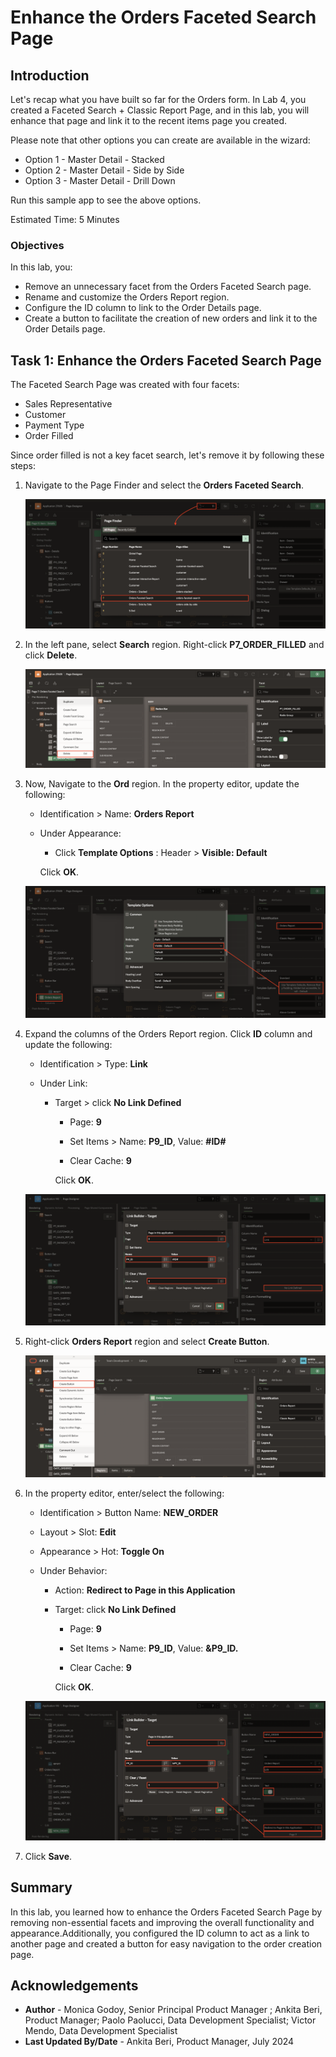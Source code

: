 # Enhance the Orders Faceted Search Page

## Introduction

Let's recap what you have built so far for the Orders form. In Lab 4, you created a Faceted Search + Classic Report Page, and in this lab, you will enhance that page and link it to the recent items page you created.

Please note that other options you can create are available in the wizard:

- Option 1 - Master Detail - Stacked
- Option 2 - Master Detail - Side by Side
- Option 3 - Master Detail - Drill Down

Run this sample app to see the above options.

Estimated Time: 5 Minutes

### Objectives

In this lab, you:

- Remove an unnecessary facet from the Orders Faceted Search page.
- Rename and customize the Orders Report region.
- Configure the ID column to link to the Order Details page.
- Create a button to facilitate the creation of new orders and link it to the Order Details page.

## Task 1: Enhance the Orders Faceted Search Page

The Faceted Search Page was created with four facets:

- Sales Representative
- Customer
- Payment Type
- Order Filled

Since order filled is not a key facet search, let's remove it by following these steps:

1. Navigate to the Page Finder and select the **Orders Faceted Search**.

    ![App Builder](images/page-finder-7.png " ")

2. In the left pane, select **Search** region. Right-click **P7\_ORDER\_FILLED** and click **Delete**.

    ![App Builder](images/delete-facet.png " ")

3. Now, Navigate to the **Ord** region. In the property editor, update the following:

    - Identification > Name: **Orders Report**

    - Under Appearance:

        - Click **Template Options** : Header > **Visible: Default**

        Click **OK**.

    ![App Builder](images/orders-report.png " ")

4. Expand the columns of the Orders Report region. Click **ID** column and update the following:

    - Identification > Type: **Link**

    - Under Link:

        - Target > click **No Link Defined**

             - Page: **9**

             - Set Items > Name: **P9\_ID**, Value: **#ID#**

             - Clear Cache: **9**

             Click **OK**.

     ![App Builder](images/orders-report1.png " ")

5. Right-click **Orders Report** region and select **Create Button**.

     ![App Builder](images/create-button.png " ")

6. In the property editor, enter/select the following:

    - Identification > Button Name: **NEW_ORDER**

    - Layout > Slot: **Edit**

    - Appearance > Hot: **Toggle On**

    - Under Behavior:

        - Action: **Redirect to Page in this Application**

        - Target: click **No Link Defined**

            - Page: **9**

            - Set Items > Name: **P9\_ID**, Value: **&P9\_ID.**

            - Clear Cache: **9**

            Click **OK**.

    ![App Builder](images/link-button1.png " ")

7. Click **Save**.

## Summary

In this lab, you learned how to enhance the Orders Faceted Search Page by removing non-essential facets and improving the overall functionality and appearance.Additionally, you configured the ID column to act as a link to another page and created a button for easy navigation to the order creation page.

## Acknowledgements

- **Author** - Monica Godoy, Senior Principal Product Manager ; Ankita Beri, Product Manager; Paolo Paolucci, Data Development Specialist; Victor Mendo, Data Development Specialist
- **Last Updated By/Date** - Ankita Beri, Product Manager, July 2024
